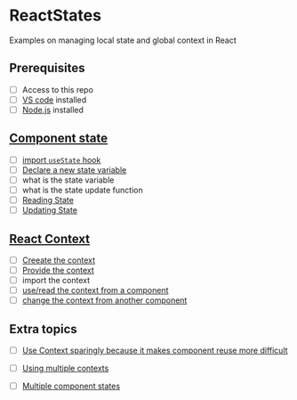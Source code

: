 # ReactStates
Examples on managing local state and global context in React

## Prerequisites
- [ ] Access to this repo
- [ ] [VS code](https://code.visualstudio.com/Download) installed
- [ ] [Node.js](https://nodejs.org/en/) installed

## [Component state](https://reactjs.org/docs/hooks-state.html)

- [ ] [import `useState` hook](https://reactjs.org/docs/hooks-state.html#whats-a-hook)
- [ ] [Declare a new state variable](https://reactjs.org/docs/hooks-state.html#declaring-a-state-variable)
- [ ] what is the state variable
- [ ] what is the state update function
- [ ] [Reading State](https://reactjs.org/docs/hooks-state.html#reading-state)
- [ ] [Updating State](https://reactjs.org/docs/hooks-state.html#updating-state)

## [React Context](https://reactjs.org/docs/context.html)

- [ ] [Creeate the context](https://reactjs.org/docs/context.html#reactcreatecontext)
- [ ] [Provide the context](https://reactjs.org/docs/context.html#reactcreatecontext)
- [ ] import the context
- [ ] [use/read the context from a component](https://reactjs.org/docs/context.html#dynamic-context)
- [ ] [change the context from another component](https://reactjs.org/docs/context.html#updating-context-from-a-nested-component)

## Extra topics

- [ ] [Use Context sparingly because it makes component reuse more difficult](https://reactjs.org/docs/context.html#before-you-use-context)
- [ ] [Using multiple contexts](https://reactjs.org/docs/context.html#updating-context-from-a-nested-component)
- [ ] [Multiple component states](https://reactjs.org/docs/hooks-faq.html#should-i-use-one-or-many-state-variables)

